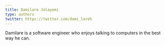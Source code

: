 ```yaml
---
title: Damilare Jolayemi
type: authors
twitter: https://twitter.com/dami_lareh
---
```

Damilare is a software engineer who enjoys talking to computers in the best way he can. 
